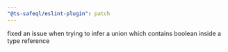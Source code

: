 ```yaml
---
"@ts-safeql/eslint-plugin": patch
---
```


fixed an issue when trying to infer a union which contains boolean inside a type reference
